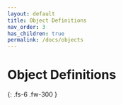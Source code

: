 ```yaml
---
layout: default
title: Object Definitions
nav_order: 3
has_children: true
permalink: /docs/objects
---
```


# Object Definitions

{: .fs-6 .fw-300 }
